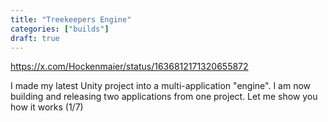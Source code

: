 ```yaml
---
title: "Treekeepers Engine"
categories: ["builds"]
draft: true
---
```


https://x.com/Hockenmaier/status/1636812171320655872

I made my latest Unity project into a multi-application "engine". I am now building and releasing two applications from one project. Let me show you how it works (1/7)
